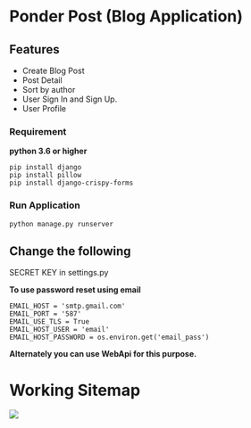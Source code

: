 # Ponder Post (Blog Application)

## Features
 * Create Blog Post<br>
 * Post Detail<br>
 * Sort by author<br>
 * User Sign In and Sign Up.<br>
 * User Profile<br>

### Requirement<br>
**python 3.6 or higher** <br>
```
pip install django
pip install pillow
pip install django-crispy-forms
```

### Run Application <br>
  
  `python manage.py runserver`

## Change the following <br>

SECRET KEY in settings.py

**To use password reset using email**

```
EMAIL_HOST = 'smtp.gmail.com'
EMAIL_PORT = '587'
EMAIL_USE_TLS = True
EMAIL_HOST_USER = 'email'
EMAIL_HOST_PASSWORD = os.environ.get('email_pass')
```

**Alternately you can use WebApi for this purpose.**

# Working Sitemap

[![](https://mermaid.ink/img/eyJjb2RlIjoiZ3JhcGggVERcblx0QShbU3RhcnRdKSAtLT4gQltIb21lUGFnZV1cblx0QltIb21lUGFnZV0gLS0-IEVbVmlld0Jsb2dzXVxuXHRFW1ZpZXdCbG9nc10gLS0-IEZ7U29ydCBieSBhdXRob3J9XG5cdEZ7U29ydCBieSBhdXRob3J9IC0tPiBHW0luZGl2aWR1YWwgUG9zdF1cblx0R1tJbmRpdmlkdWFsIFBvc3RdIC0tPiBIW0RldGFpbGVkIFBvc3RdXG5cdEhbRGV0YWlsZWQgUG9zdF0gLS0-R1tJbmRpdmlkdWFsIFBvc3RdXG5cdEJbSG9tZVBhZ2VdIC0tPiBDW0xvZ2luXVxuXHRCW0hvbWVQYWdlXSAtLT4gRFtSZWdpc3Rlcl1cblx0Q1tMb2dpbl0gLS0-IGF7QXV0aGVudGljYXRpb259XG5cdGF7QXV0aGVudGljYXRpb259IC0tPiBiWy9GYWlsZWQvXVxuXHRiWy9GYWlsZWQvXSAtLT4gYXtBdXRoZW50aWNhdGlvbn1cblx0YXtBdXRoZW50aWNhdGlvbn0gLS0-IGNbL1N1Y2Nlc3MvXVxuXHRjWy9TdWNjZXNzL10gLS0-IGVbQ3JlYXRlIEJsb2ddXG5cdGNbL1N1Y2Nlc3MvXSAtLT4gZltWaWV3IFdyaXR0ZW4gQmxvZ3NdXG5cdGNbL1N1Y2Nlc3MvXSAtLT4gZFtsb2dvdXRdXG5cdGRbbG9nb3V0XSAtLT4gWChbRXhpdF0pXG5cdGNbL1N1Y2Nlc3MvXSAtLT4gZ1twcm9maWxlXVxuXHRnW3Byb2ZpbGVdIC0tPiBoW3VwZGF0ZSBpbmZvXVxuXHRoW3VwZGF0ZSBpbmZvXSAtLT58VmFsaWR8IGl7dXBkYXRpbmd9XG5cdGl7dXBkYXRpbmd9IC0tPmdbcHJvZmlsZV1cblx0RFtSZWdpc3Rlcl0gLS0-fEZpbGwgSW5mb3wgMXtWYWxpZGF0aW9ufVxuXHQxe1ZhbGlkYXRpb259IC0tPmNbL1N1Y2Nlc3MvXVxuXHQxe1ZhbGlkYXRpb259IC0tPjNbRmFpbGVkXVxuXHQzW0ZhaWxlZF0gLS0-MXtWYWxpZGF0aW9ufSIsIm1lcm1haWQiOnsidGhlbWUiOiJkZWZhdWx0In0sInVwZGF0ZUVkaXRvciI6ZmFsc2V9)](https://mermaid-js.github.io/mermaid-live-editor/#/edit/eyJjb2RlIjoiZ3JhcGggVERcblx0QShbU3RhcnRdKSAtLT4gQltIb21lUGFnZV1cblx0QltIb21lUGFnZV0gLS0-IEVbVmlld0Jsb2dzXVxuXHRFW1ZpZXdCbG9nc10gLS0-IEZ7U29ydCBieSBhdXRob3J9XG5cdEZ7U29ydCBieSBhdXRob3J9IC0tPiBHW0luZGl2aWR1YWwgUG9zdF1cblx0R1tJbmRpdmlkdWFsIFBvc3RdIC0tPiBIW0RldGFpbGVkIFBvc3RdXG5cdEhbRGV0YWlsZWQgUG9zdF0gLS0-R1tJbmRpdmlkdWFsIFBvc3RdXG5cdEJbSG9tZVBhZ2VdIC0tPiBDW0xvZ2luXVxuXHRCW0hvbWVQYWdlXSAtLT4gRFtSZWdpc3Rlcl1cblx0Q1tMb2dpbl0gLS0-IGF7QXV0aGVudGljYXRpb259XG5cdGF7QXV0aGVudGljYXRpb259IC0tPiBiWy9GYWlsZWQvXVxuXHRiWy9GYWlsZWQvXSAtLT4gYXtBdXRoZW50aWNhdGlvbn1cblx0YXtBdXRoZW50aWNhdGlvbn0gLS0-IGNbL1N1Y2Nlc3MvXVxuXHRjWy9TdWNjZXNzL10gLS0-IGVbQ3JlYXRlIEJsb2ddXG5cdGNbL1N1Y2Nlc3MvXSAtLT4gZltWaWV3IFdyaXR0ZW4gQmxvZ3NdXG5cdGNbL1N1Y2Nlc3MvXSAtLT4gZFtsb2dvdXRdXG5cdGRbbG9nb3V0XSAtLT4gWChbRXhpdF0pXG5cdGNbL1N1Y2Nlc3MvXSAtLT4gZ1twcm9maWxlXVxuXHRnW3Byb2ZpbGVdIC0tPiBoW3VwZGF0ZSBpbmZvXVxuXHRoW3VwZGF0ZSBpbmZvXSAtLT58VmFsaWR8IGl7dXBkYXRpbmd9XG5cdGl7dXBkYXRpbmd9IC0tPmdbcHJvZmlsZV1cblx0RFtSZWdpc3Rlcl0gLS0-fEZpbGwgSW5mb3wgMXtWYWxpZGF0aW9ufVxuXHQxe1ZhbGlkYXRpb259IC0tPmNbL1N1Y2Nlc3MvXVxuXHQxe1ZhbGlkYXRpb259IC0tPjNbRmFpbGVkXVxuXHQzW0ZhaWxlZF0gLS0-MXtWYWxpZGF0aW9ufSIsIm1lcm1haWQiOnsidGhlbWUiOiJkZWZhdWx0In0sInVwZGF0ZUVkaXRvciI6ZmFsc2V9)
